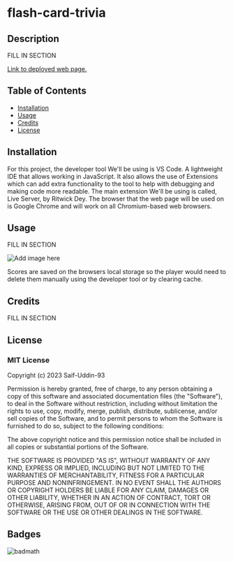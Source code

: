 # flash-card-trivia

## Description

FILL IN SECTION

[Link to deployed web page.](https://saif-uddin-93.github.io/flash-card-trivia/)

## Table of Contents

- [Installation](#installation)
- [Usage](#usage)
- [Credits](#credits)
- [License](#license)

## Installation

For this project, the developer tool We'll be using is VS Code. A lightweight IDE that allows working in JavaScript. It also allows the use of Extensions which can add extra functionality to the tool to help with debugging and making code more readable. The main extension We'll be using is called, Live Server, by Ritwick Dey. The browser that the web page will be used on is Google Chrome and will work on all Chromium-based web browsers.

## Usage

FILL IN SECTION

![Add image here](./assets/imgs/code-quiz.gif)

Scores are saved on the browsers local storage so the player would need to delete them manually using the developer tool or by clearing cache.

## Credits

FILL IN SECTION

## License
### MIT License

Copyright (c) 2023 Saif-Uddin-93

Permission is hereby granted, free of charge, to any person obtaining a copy of this software and associated documentation files (the "Software"), to deal in the Software without restriction, including without limitation the rights to use, copy, modify, merge, publish, distribute, sublicense, and/or sell copies of the Software, and to permit persons to whom the Software is furnished to do so, subject to the following conditions:

The above copyright notice and this permission notice shall be included in all copies or substantial portions of the Software.

THE SOFTWARE IS PROVIDED "AS IS", WITHOUT WARRANTY OF ANY KIND, EXPRESS OR IMPLIED, INCLUDING BUT NOT LIMITED TO THE WARRANTIES OF MERCHANTABILITY, FITNESS FOR A PARTICULAR PURPOSE AND NONINFRINGEMENT. IN NO EVENT SHALL THE AUTHORS OR COPYRIGHT HOLDERS BE LIABLE FOR ANY CLAIM, DAMAGES OR OTHER LIABILITY, WHETHER IN AN ACTION OF CONTRACT, TORT OR OTHERWISE, ARISING FROM, OUT OF OR IN CONNECTION WITH THE SOFTWARE OR THE USE OR OTHER DEALINGS IN THE SOFTWARE.

## Badges

![badmath](https://img.shields.io/github/languages/top/lernantino/badmath)